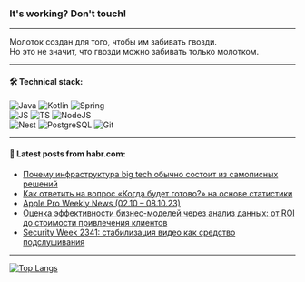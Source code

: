 ### It's working? Don't touch!

---
Молоток создан для того, чтобы им забивать гвозди. <br>
Но это не значит, что гвозди можно забивать только молотком.

---

#### 🛠️ Technical stack:

![Java](https://img.shields.io/badge/Java-informational?logo=Oracle&style=flat&logoColor=white&color=FF4500)
![Kotlin](https://img.shields.io/badge/Kotlin-informational?logo=Kotlin&style=flat&logoColor=white&color=774D97)
![Spring](https://img.shields.io/badge/SpringBoot-informational?logo=SpringBoot&style=flat&logoColor=white&color=6DB33F) <br>
![JS](https://img.shields.io/badge/JS-informational?logo=javaScript&style=flat&logoColor=black&color=F7Df1E)
![TS](https://img.shields.io/badge/TypeScript-informational?logo=typeScript&style=flat&logoColor=black&color=0667A8)
![NodeJS](https://img.shields.io/badge/NodeJS-informational?logo=node.js&style=flat&logoColor=white&color=70A760) <br>
![Nest](https://img.shields.io/badge/NestJS-informational?logo=NestJS&style=flat&logoColor=white&color=E0234E)
![PostgreSQL](https://img.shields.io/badge/PostgreSQL-informational?logo=PostgreSQL&style=flat&logoColor=white&color=DAA520)
![Git](https://img.shields.io/badge/Git-informational?logo=git&style=flat&logoColor=white&color=778899)

___

#### 💬 Latest posts from habr.com:

<!-- BLOG-POST-LIST:START -->
- [Почему инфраструктура big tech обычно состоит из самописных решений](https://habr.com/ru/companies/yandex/articles/761946/?utm_source=habrahabr&utm_medium=rss&utm_campaign=761946)
- [Как ответить на вопрос «Когда будет готово?» на основе статистики](https://habr.com/ru/companies/tinkoff/articles/766252/?utm_source=habrahabr&utm_medium=rss&utm_campaign=766252)
- [Apple Pro Weekly News &lpar;02.10 – 08.10.23&rpar;](https://habr.com/ru/articles/766338/?utm_source=habrahabr&utm_medium=rss&utm_campaign=766338)
- [Оценка эффективности бизнес-моделей через анализ данных: от ROI до стоимости привлечения клиентов](https://habr.com/ru/companies/otus/articles/766178/?utm_source=habrahabr&utm_medium=rss&utm_campaign=766178)
- [Security Week 2341: стабилизация видео как средство подслушивания](https://habr.com/ru/companies/kaspersky/articles/766246/?utm_source=habrahabr&utm_medium=rss&utm_campaign=766246)
<!-- BLOG-POST-LIST:END -->

---
[![Top Langs](https://github-readme-stats-git-master-advtsetting-gmailcom.vercel.app/api/top-langs/?username=zloylis&langs_count=10&hide_title=false&title_color=e6edf3&size_weight=0.5&count_weight=0.5&layout=compact&hide_border=true&theme=dracula)](https://github.com/zloylis)

<!-- ![GitHub stats](https://github-readme-stats-git-master-advtsetting-gmailcom.vercel.app/api?username=zloylis&show_icons=true&hide_border=true&theme=dracula&hide_title=true&include_all_commits=true&count_private=true&hide=contribs&hide_rank=true) -->
